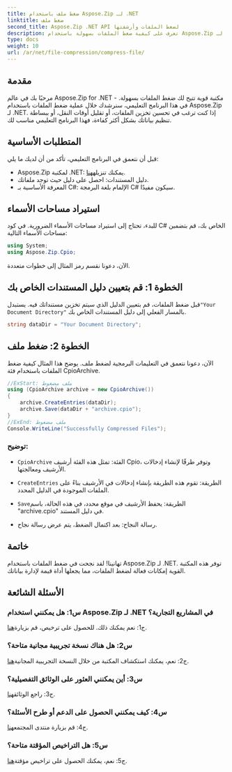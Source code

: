```yaml
---
title: ضغط ملف باستخدام Aspose.Zip لـ .NET
linktitle: ضغط ملف
second_title: Aspose.Zip .NET API لضغط الملفات وأرشفتها
description: تعرف على كيفية ضغط الملفات بسهولة باستخدام Aspose.Zip لـ .NET. اتبع برنامجنا التعليمي خطوة بخطوة لإدارة الملفات بكفاءة.
type: docs
weight: 10
url: /ar/net/file-compression/compress-file/
---
```

## مقدمة

مرحبًا بك في عالم Aspose.Zip for .NET - مكتبة قوية تتيح لك ضغط الملفات بسهولة. في هذا البرنامج التعليمي، سنرشدك خلال عملية ضغط الملفات باستخدام Aspose.Zip لـ .NET. إذا كنت ترغب في تحسين تخزين الملفات، أو تقليل أوقات النقل، أو ببساطة تنظيم بياناتك بشكل أكثر كفاءة، فهذا البرنامج التعليمي مناسب لك.

## المتطلبات الأساسية

قبل أن نتعمق في البرنامج التعليمي، تأكد من أن لديك ما يلي:

-  Aspose.Zip لمكتبة .NET: يمكنك تنزيله[هنا](https://releases.aspose.com/zip/net/).
- دليل المستندات: احصل على دليل حيث توجد ملفاتك.
- المعرفة الأساسية بـ C#: الإلمام بلغة البرمجة C# سيكون مفيدًا.

## استيراد مساحات الأسماء

للبدء، تحتاج إلى استيراد مساحات الأسماء الضرورية. في كود C# الخاص بك، قم بتضمين مساحات الأسماء التالية:

```csharp
using System;
using Aspose.Zip.Cpio;
```

الآن، دعونا نقسم رمز المثال إلى خطوات متعددة.

## الخطوة 1: قم بتعيين دليل المستندات الخاص بك

 قبل ضغط الملفات، قم بتعيين الدليل الذي سيتم تخزين مستنداتك فيه. يستبدل`"Your Document Directory"` بالمسار الفعلي إلى دليل المستندات الخاص بك.

```csharp
string dataDir = "Your Document Directory";
```

## الخطوة 2: ضغط ملف

الآن، دعونا نتعمق في التعليمات البرمجية لضغط ملف. يوضح هذا المثال كيفية ضغط الملفات باستخدام فئة CpioArchive.

```csharp
//ExStart: ملف مضغوط
using (CpioArchive archive = new CpioArchive())
{
    archive.CreateEntries(dataDir);
    archive.Save(dataDir + "archive.cpio");
}
//ExEnd: ملف مضغوط
Console.WriteLine("Successfully Compressed Files");
```

### توضيح:

- `CpioArchive` الفئة: تمثل هذه الفئة أرشيف Cpio، وتوفر طرقًا لإنشاء إدخالات الأرشيف ومعالجتها.

- `CreateEntries` الطريقة: تقوم هذه الطريقة بإنشاء إدخالات في الأرشيف بناءً على الملفات الموجودة في الدليل المحدد.

- `Save`الطريقة: يحفظ الأرشيف في موقع محدد، في هذه الحالة، باسم "archive.cpio" في دليل المستند.

- رسالة النجاح: بعد اكتمال الضغط، يتم عرض رسالة نجاح.

## خاتمة

تهانينا! لقد نجحت في ضغط الملفات باستخدام Aspose.Zip لـ .NET. توفر هذه المكتبة القوية إمكانات فعالة لضغط الملفات، مما يجعلها أداة قيمة لإدارة بياناتك.

## الأسئلة الشائعة

### س1: هل يمكنني استخدام Aspose.Zip لـ .NET في المشاريع التجارية؟

 ج1: نعم يمكنك ذلك. للحصول على ترخيص، قم بزيارة[هنا](https://purchase.aspose.com/buy).

### س2: هل هناك نسخة تجريبية مجانية متاحة؟

 ج2: نعم، يمكنك استكشاف المكتبة من خلال النسخة التجريبية المجانية[هنا](https://releases.aspose.com/).

### س3: أين يمكنني العثور على الوثائق التفصيلية؟

 ج3: راجع الوثائق[هنا](https://reference.aspose.com/zip/net/).

### س4: كيف يمكنني الحصول على الدعم أو طرح الأسئلة؟

 ج4: قم بزيارة منتدى المجتمع[هنا](https://forum.aspose.com/c/zip/37).

### س5: هل التراخيص المؤقتة متاحة؟

 ج5: نعم، يمكنك الحصول على تراخيص مؤقتة[هنا](https://purchase.aspose.com/temporary-license/).